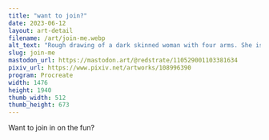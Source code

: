 ```yaml
---
title: "want to join?"
date: 2023-06-12
layout: art-detail
filename: /art/join-me.webp
alt_text: "Rough drawing of a dark skinned woman with four arms. She is holding a beach ball, and sun lotion. She’s gesturing for you to join her!"
slug: join-me
mastodon_url: https://mastodon.art/@redstrate/110529001103381634
pixiv_url: https://www.pixiv.net/artworks/108996390
program: Procreate
width: 1476
height: 1940
thumb_width: 512
thumb_height: 673
---
```

Want to join in on the fun?
